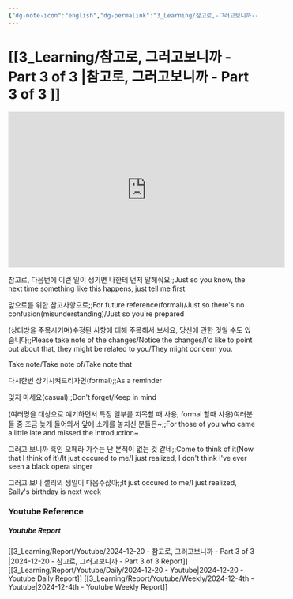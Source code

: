 ```yaml
---
{"dg-note-icon":"english","dg-permalink":"3_Learning/참고로,-그러고보니까---Part-3-of-3-","created-date":"2024-12-20 11:03:24 pm","date":"2024-12-20","type":"youtube","tags":["youtube","english","flashcards"],"aliases":null,"youtuber":"빨모쌤","channelName":"라이브 아카데미","link":"https://www.youtube.com/watch?v=XUEnIZ_e7pE","img":"https://img.youtube.com/vi/XUEnIZ_e7pE/0.jpg","dg-publish":true,"permalink":"/3_Learning/참고로,-그러고보니까---Part-3-of-3-/","dgPassFrontmatter":true,"noteIcon":"english"}
---
```


# [[3_Learning/참고로, 그러고보니까 - Part 3 of 3 \|참고로, 그러고보니까 - Part 3 of 3 ]]


<div class="container-root"><span></span></div><div><div class="container-root"><iframe width="560" height="315" src="https://www.youtube.com/embed/XUEnIZ_e7pE" title="YouTube video player" frameborder="0" allow="accelerometer; autoplay; clipboard-write; encrypted-media; gyroscope; picture-in-picture; web-share" allowfullscreen=""></iframe></div></div>

참고로, 다음번에 이런 일이 생기면 나한테 먼저 말해줘요;;Just so you know, the next time something like this happens, just tell me first
<!--SR:!2025-01-08,2,230-->
앞으로를 위한 참고사항으로;;For future reference(formal)/Just so there's no confusion(misunderstanding)/Just so you're prepared
<!--SR:!2025-01-08,2,210-->

(상대방을 주목시키며)수정된 사항에 대해 주목해서 보세요, 당신에 관한 것일 수도 있습니다;;Please take note of the changes/Notice the changes/I'd like to point out about that, they might be related to you/They might concern you.
<!--SR:!2025-01-07,1,190-->

Take note/Take note of/Take note that

다시한번 상기시켜드리자면(formal);;As a reminder
<!--SR:!2024-12-31,4,270-->
잊지 마세요(casual);;Don't forget/Keep in mind
<!--SR:!2025-01-07,2,250-->

(여러명을 대상으로 얘기하면서 특정 일부를 지목할 때 사용, formal 할때 사용)여러분들 중 조금 늦게 들어와서 앞에 소개를 놓치신 분들은~;;For those of you who came a little late and missed the introduction~
<!--SR:!2024-12-28,1,230-->

그러고 보니까 흑인 오페라 가수는 난 본적이 없는 것 같네;;Come to think of it(Now that I think of it)/It just occured to me/I just realized, I don't think I've ever seen a black opera singer
<!--SR:!2025-01-05,3,266-->
그러고 보니 샐리의 생일이 다음주잖아;;It just occured to me/I just realized, Sally's birthday is next week
<!--SR:!2025-01-12,7,250-->








### Youtube Reference
##### Youtube Report
[[3_Learning/Report/Youtube/2024-12-20 - 참고로, 그러고보니까 - Part 3 of 3 \|2024-12-20 - 참고로, 그러고보니까 - Part 3 of 3  Report]]
[[3_Learning/Report/Youtube/Daily/2024-12-20 - Youtube\|2024-12-20 - Youtube Daily Report]]
[[3_Learning/Report/Youtube/Weekly/2024-12-4th - Youtube\|2024-12-4th - Youtube Weekly Report]]

